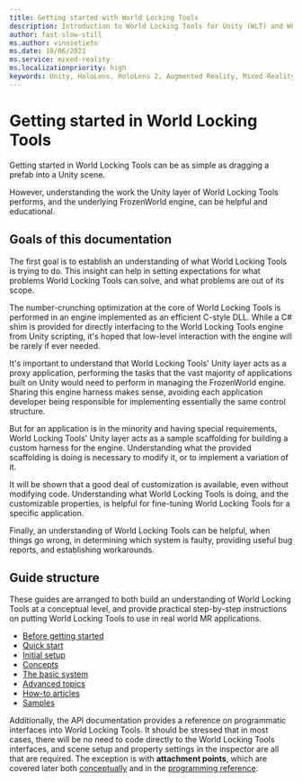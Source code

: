 ```yaml
---
title: Getting started with World Locking Tools
description: Introduction to World Locking Tools for Unity (WLT) and WLT documentation.
author: fast-slow-still
ms.author: vinnietieto
ms.date: 10/06/2021
ms.service: mixed-reality
ms.localizationpriority: high
keywords: Unity, HoloLens, HoloLens 2, Augmented Reality, Mixed Reality, ARCore, ARKit, development, MRTK
---
```


# Getting started in World Locking Tools

Getting started in World Locking Tools can be as simple as dragging a prefab into a Unity scene.

However, understanding the work the Unity layer of World Locking Tools performs, and the underlying FrozenWorld engine, can be helpful and educational.

## Goals of this documentation

The first goal is to establish an understanding of what World Locking Tools is trying to do. This insight can help in setting expectations for what problems World Locking Tools can solve, and what problems are out of its scope.

The number-crunching optimization at the core of World Locking Tools is performed in an engine implemented as an efficient C-style DLL. While a C# shim is provided for directly interfacing to the World Locking Tools engine from Unity scripting, it's hoped that low-level interaction with the engine will be rarely if ever needed.

It's important to understand that World Locking Tools' Unity layer acts as a proxy application, performing the tasks that the vast majority of applications built on Unity would need to perform in managing the FrozenWorld engine. Sharing this engine harness makes sense, avoiding each application developer being responsible for implementing essentially the same control structure.

But for an application is in the minority and having special requirements, World Locking Tools' Unity layer acts as a sample scaffolding for building a custom harness for the engine. Understanding what the provided scaffolding is doing is necessary to modify it, or to implement a variation of it.

It will be shown that a good deal of customization is available, even without modifying code. Understanding what World Locking Tools is doing, and the customizable properties, is helpful for fine-tuning World Locking Tools for a specific application.

Finally, an understanding of World Locking Tools can be helpful, when things go wrong, in determining which system is faulty, providing useful bug reports, and establishing workarounds.

## Guide structure

These guides are arranged to both build an understanding of World Locking Tools at a conceptual level, and provide practical step-by-step instructions on putting World Locking Tools to use in real world MR applications.

* [Before getting started](HowTos/UsingWLT/BeforeGettingStarted.md)
* [Quick start](HowTos/QuickStart.md)
* [Initial setup](HowTos/InitialSetup.md)
* [Concepts](Concepts.md)
* [The basic system](Concepts/BasicConcepts.md)
* [Advanced topics](Concepts/AdvancedConcepts.md)
* [How-to articles](HowTos.md)
* [Samples](HowTos/SampleApplications.md)

Additionally, the API documentation provides a reference on programmatic interfaces into World Locking Tools. It should be stressed that in most cases, there will be no need to code directly to the World Locking Tools interfaces, and scene setup and property settings in the inspector are all that are required. The exception is with **attachment points**, which are covered later both [conceptually](Concepts/Advanced/AttachmentPoints.md) and in the [programming reference](xref:Microsoft.MixedReality.WorldLocking.Core.AttachmentPoint).
